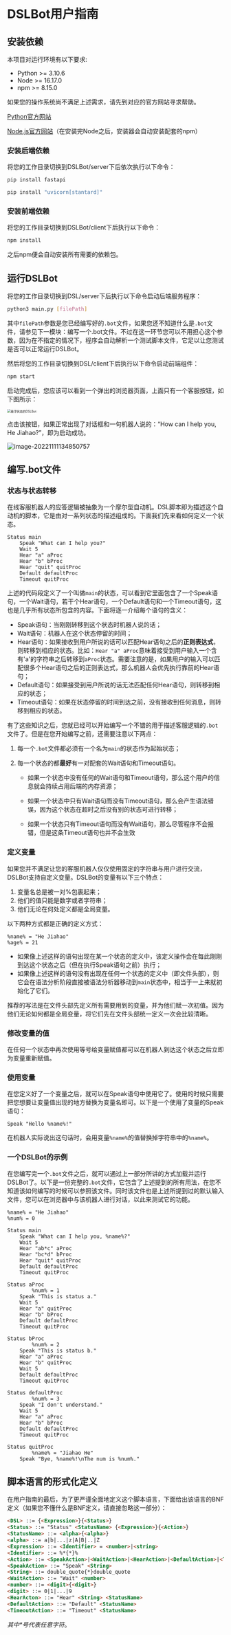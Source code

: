 # DSLBot用户指南

## 安装依赖

本项目对运行环境有以下要求:

- Python >= 3.10.6
- Node >= 16.17.0
- npm >= 8.15.0

如果您的操作系统尚不满足上述需求，请先到对应的官方网站寻求帮助。

[Python官方网站](https://www.python.org/)

[Node.js官方网站](https://nodejs.org/en/)（在安装完Node之后，安装器会自动安装配套的npm）

### 安装后端依赖

将您的工作目录切换到DSLBot/server下后依次执行以下命令：

```bash
pip install fastapi
```

```bash
pip install "uvicorn[stantard]"
```

### 安装前端依赖

将您的工作目录切换到DSLBot/client下后执行以下命令：

```bash
npm install
```

之后npm便会自动安装所有需要的依赖包。

## 运行DSLBot

将您的工作目录切换到DSL/server下后执行以下命令启动后端服务程序：

```bash
python3 main.py [filePath]
```

其中`filePath`参数是您已经编写好的`.bot`文件，如果您还不知道什么是`.bot`文件，请参见下一模块：编写一个.bot文件。不过在这一环节您可以不用担心这个参数，因为在不指定的情况下，程序会自动解析一个测试脚本文件，它足以让您测试是否可以正常运行DSLBot。

然后将您的工作目录切换到DSL/client下后执行以下命令启动前端组件：

```bash
npm start
```

启动完成后，您应该可以看到一个弹出的浏览器页面，上面只有一个客服按钮，如下图所示：

<img src="https://tva1.sinaimg.cn/large/008vxvgGly1h80m3u7909j30ek0a8a9w.jpg" alt="悬浮状态的DSLBot" style="zoom:50%;" />

点击该按钮，如果正常出现了对话框和一句机器人说的：“How can I help you, He Jiahao?”，即为启动成功。

![image-20221111134850757](https://tva1.sinaimg.cn/large/008vxvgGly1h81535imrqj31gf0u03z9.jpg)

## 编写.bot文件

### 状态与状态转移

在线客服机器人的应答逻辑被抽象为一个摩尔型自动机。DSL脚本即为描述这个自动机的脚本，它是由对一系列状态的描述组成的。下面我们先来看如何定义一个状态。

```
Status main
    Speak "What can I help you?"
    Wait 5
    Hear "a" aProc
    Hear "b" bProc
    Hear "quit" quitProc
    Default defaultProc
    Timeout quitProc
```

上述的代码段定义了一个叫做`main`的状态，可以看到它里面包含了一个Speak语句，一个Wait语句，若干个Hear语句，一个Default语句和一个Timeout语句，这也是几乎所有状态所包含的内容。下面将逐一介绍每个语句的含义：

- Speak语句：当刚刚转移到这个状态时机器人说的话；
- Wait语句：机器人在这个状态停留的时间；
- Hear语句：如果接收到用户所说的话可以匹配Hear语句之后的**正则表达式**，则转移到相应的状态。比如：`Hear "a" aProc`意味着接受到用户输入一个含有'a'的字符串之后转移到`aProc`状态。需要注意的是，如果用户的输入可以匹配很多个Hear语句之后的正则表达式，那么机器人会优先执行靠前的Hear语句；
- Default语句：如果接受到用户所说的话无法匹配任何Hear语句，则转移到相应的状态；
- Timeout语句：如果在状态停留的时间到达之前，没有接收到任何消息，则转移到相应的状态。

有了这些知识之后，您就已经可以开始编写一个不错的用于描述客服逻辑的`.bot`文件了。但是在您开始编写之前，还需要注意以下两点：

1. 每一个`.bot`文件都必须有一个名为`main`的状态作为起始状态；

2. 每一个状态的都**最好**有一对配套的Wait语句和Timeout语句。

   - 如果一个状态中没有任何的Wait语句和Timeout语句，那么这个用户的信息就会持续占用后端的内存资源；

   - 如果一个状态中只有Wait语句而没有Timeout语句，那么会产生语法错误，因为这个状态在超时之后没有别的状态可进行转移；
   - 如果一个状态只有Timeout语句而没有Wait语句，那么尽管程序不会报错，但是这条Timeout语句也并不会生效

### 定义变量

如果您并不满足让您的客服机器人仅仅使用固定的字符串与用户进行交流，DSLBot支持自定义变量。DSLBot的变量有以下三个特点：

1. 变量名总是被一对%包裹起来；
2. 他们的值只能是数字或者字符串；
3. 他们无论在何处定义都是全局变量。

以下两种方式都是正确的定义方式：

```
%name% = "He Jiahao"
%age% = 21
```

- 如果像上述这样的语句出现在某一个状态的定义中，该定义操作会在每此刚刚到达这个状态之后（但在执行Speak语句之前）执行；
- 如果像上述这样的语句没有出现在任何一个状态的定义中（即文件头部），则它会在语法分析阶段直接被语法分析器移动到`main`状态中，相当于一上来就初始化了它们。

推荐的写法是在文件头部先定义所有需要用到的变量，并为他们赋一次初值。因为他们无论如何都是全局变量，将它们先在文件头部统一定义一次会比较清晰。

### 修改变量的值

在任何一个状态中再次使用等号给变量赋值都可以在机器人到达这个状态之后立即为变量重新赋值。

### 使用变量

在您定义好了一个变量之后，就可以在Speak语句中使用它了。使用的时候只需要把您想要让变量值出现的地方替换为变量名即可。以下是一个使用了变量的Speak语句：

```
Speak "Hello %name%!"
```

在机器人实际说出这句话时，会用变量`%name%`的值替换掉字符串中的`%name%`。

### 一个DSLBot的示例

在您编写完一个`.bot`文件之后，就可以通过上一部分所讲的方式加载并运行DSLBot了。以下是一份完整的`.bot`文件，它包含了上述提到的所有用法，在您不知道该如何编写的时候可以参照该文件。同时该文件也是上述所提到过的默认输入文件，您可以在浏览器中与该机器人进行对话，以此来测试它的功能。

```
%name% = "He Jiahao"
%num% = 0

Status main
    Speak "What can I help you, %name%?"
    Wait 5
    Hear "ab*c" aProc
    Hear "bc*d" bProc
    Hear "quit" quitProc
    Default defaultProc
    Timeout quitProc

Status aProc
		%num% = 1
    Speak "This is status a."
    Wait 5
    Hear "a" quitProc
    Hear "b" bProc
    Default defaultProc
    Timeout quitProc

Status bProc
		%num% = 2
    Speak "This is status b."
    Hear "a" aProc
    Hear "b" quitProc
    Wait 5
    Default defaultProc
    Timeout quitProc

Status defaultProc
		%num% = 3
    Speak "I don't understand."
    Wait 5
    Hear "a" aProc
    Hear "b" bProc
    Default defaultProc
    Timeout quitProc

Status quitProc
		%name% = "Jiahao He"
    Speak "Bye, %name%!\nThe num is %num%."
```

## 脚本语言的形式化定义

在用户指南的最后，为了更严谨全面地定义这个脚本语言，下面给出该语言的BNF定义（如果您不懂什么是BNF定义，请直接忽略这一部分）：

```html
<DSL> ::= {<Expression>}{<Status>}
<Status> ::= "Status" <StatusName> {<Expression>}{<Action>}
<StatusName> ::= <alpha>{<alpha>}
<alpha> ::= a|b|...|z|A|B|..|Z
<Expression> ::= <Identifier> = <number>|<string>
<Identifier> ::= %*{*}%
<Action> ::= <SpeakAction>|<WaitAction>|<HearAction>|<DefaultAction>|<TimeoutAction>
<SpeakAction> ::= "Speak" <String>
<String> ::= double_quote{*}double_quote
<WaitAction> ::= "Wait" <number>
<number> ::= <digit>{<digit>}
<digit> ::= 0|1|...|9
<HearActon> ::= "Hear" <String> <StatusName>
<DefaultAction> ::= "Default" <StatusName>
<TimeoutAction> ::= "Timeout" <StatusName>
```

*其中\*号代表任意字符*。

